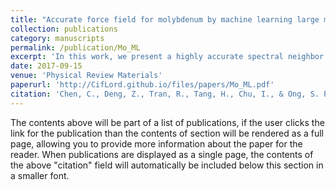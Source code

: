```yaml
---
title: "Accurate force field for molybdenum by machine learning large materials data"
collection: publications
category: manuscripts
permalink: /publication/Mo_ML
excerpt: 'In this work, we present a highly accurate spectral neighbor analysis potential (SNAP) model for molybdenum (Mo) developed through the rigorous application of machine learning techniques on large materials data sets. Despite Mo's importance as a structural metal, existing force fields for Mo based on the embedded atom and modified embedded atom methods do not provide satisfactory accuracy on many properties. We will show that by fitting to the energies, forces, and stress tensors of a large density functional theory (DFT)-computed dataset on a diverse set of Mo structures, a Mo SNAP model can be developed that achieves close to DFT accuracy in the prediction of a broad range of properties, including elastic constants, melting point, phonon spectra, surface energies, grain boundary energies, etc. We will outline a systematic model development process, which includes a rigorous approach to structural selection based on principal component analysis, as well as a differential evolution algorithm for optimizing the hyperparameters in the model fitting so that both the model error and the property prediction error can be simultaneously lowered. We expect that this newly developed Mo SNAP model will find broad applications in large and long-time scale simulations.'
date: 2017-09-15
venue: 'Physical Review Materials'
paperurl: 'http://CifLord.github.io/files/papers/Mo_ML.pdf'
citation: 'Chen, C., Deng, Z., Tran, R., Tang, H., Chu, I., & Ong, S. P. (2017). Accurate force field for molybdenum by machine learning large materials data. Physical Review Materials, 043603(1), 1–10. https://doi.org/10.1103/PhysRevMaterials.1.043603'
---
```


The contents above will be part of a list of publications, if the user clicks the link for the publication than the contents of section will be rendered as a full page, allowing you to provide more information about the paper for the reader. When publications are displayed as a single page, the contents of the above "citation" field will automatically be included below this section in a smaller font.
